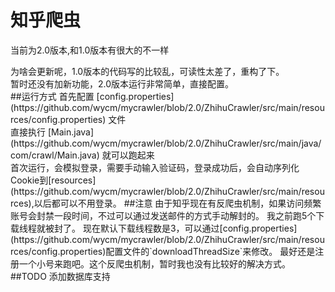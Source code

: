 知乎爬虫
====  
<p>当前为2.0版本,和1.0版本有很大的不一样</p>
为啥会更新呢，1.0版本的代码写的比较乱，可读性太差了，重构了下。<br>
暂时还没有加新功能，2.0版本运行非常简单，直接配置。
<br>
##运行方式
首先配置 [config.properties](https://github.com/wycm/mycrawler/blob/2.0/ZhihuCrawler/src/main/resources/config.properties) 文件<br>
直接执行 [Main.java](https://github.com/wycm/mycrawler/blob/2.0/ZhihuCrawler/src/main/java/com/crawl/Main.java) 就可以跑起来<br>
首次运行，会模拟登录，需要手动输入验证码，登录成功后，会自动序列化Cookie到[resources](https://github.com/wycm/mycrawler/blob/2.0/ZhihuCrawler/src/main/resources),以后都可以不用登录。
##注意
由于知乎现在有反爬虫机制，如果访问频繁账号会封禁一段时间，不过可以通过发送邮件的方式手动解封的。
我之前跑5个下载线程就被封了。
现在默认下载线程数是3，可以通过[config.properties](https://github.com/wycm/mycrawler/blob/2.0/ZhihuCrawler/src/main/resources/config.properties)配置文件的`downloadThreadSize`来修改。
最好还是注册一个小号来跑吧。这个反爬虫机制，暂时我也没有比较好的解决方式。
##TODO
添加数据库支持
